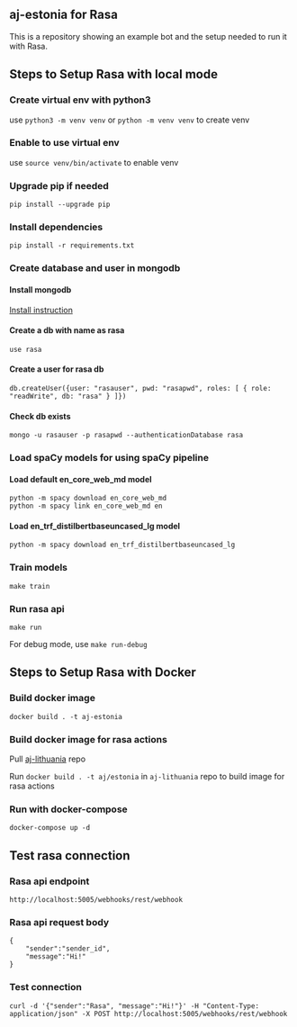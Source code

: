 ## aj-estonia for Rasa
This is a repository showing an example bot and the setup needed to run it with Rasa.

## Steps to Setup Rasa with local mode

### Create virtual env with python3
use `python3 -m venv venv` or `python -m venv venv` to create venv

### Enable to use virtual env
use `source venv/bin/activate` to enable venv

### Upgrade pip if needed
`pip install --upgrade pip`

### Install dependencies
`pip install -r requirements.txt`

### Create database and user in mongodb

#### Install mongodb
[Install instruction](https://docs.mongodb.com/manual/tutorial/install-mongodb-on-os-x/)

#### Create a db with name as **rasa**
`use rasa`

#### Create a user for rasa db
`db.createUser({user: "rasauser", pwd: "rasapwd", roles: [ { role: "readWrite", db: "rasa" } ]})`

#### Check db exists
`mongo -u rasauser -p rasapwd --authenticationDatabase rasa`

### Load spaCy models for using spaCy pipeline

#### Load default **en_core_web_md** model
```
python -m spacy download en_core_web_md
python -m spacy link en_core_web_md en
```

#### Load **en_trf_distilbertbaseuncased_lg** model
```
python -m spacy download en_trf_distilbertbaseuncased_lg
```

### Train models
`make train`

### Run rasa api
`make run`

For debug mode, use `make run-debug`

## Steps to Setup Rasa with Docker

### Build docker image
`docker build . -t aj-estonia`

### Build docker image for rasa actions
Pull [aj-lithuania](https://github.com/lazurey/aj-lithuania) repo

Run `docker build . -t aj/estonia` in `aj-lithuania` repo to build image for rasa actions

### Run with docker-compose
`docker-compose up -d`

## Test rasa connection

### Rasa api endpoint
`http://localhost:5005/webhooks/rest/webhook`

### Rasa api request body
```
{
    "sender":"sender_id",
    "message":"Hi!"
}
```

### Test connection
`curl -d '{"sender":"Rasa", "message":"Hi!"}' -H "Content-Type: application/json" -X POST http://localhost:5005/webhooks/rest/webhook`
